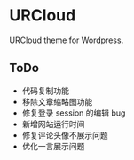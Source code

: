 # URCloud

URCloud theme for Wordpress.

## ToDo

- 代码复制功能
- 移除文章缩略图功能
- 修复登录 session 的编辑 bug
- 新增网站运行时间
- 修复评论头像不展示问题
- 优化一言展示问题
